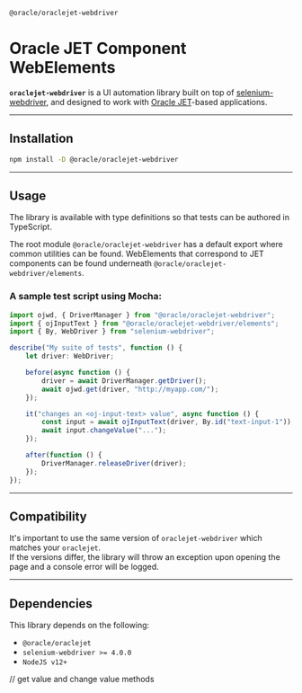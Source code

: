 `@oracle/oraclejet-webdriver`

# Oracle JET Component WebElements

**`oraclejet-webdriver`** is a UI automation library built on top of [selenium-webdriver](https://www.npmjs.com/package/selenium-webdriver), and designed to work with [Oracle JET](https://www.oracle.com/webfolder/technetwork/jet/index.html)-based applications.

---

## Installation

```bash
npm install -D @oracle/oraclejet-webdriver
```

---

## Usage

The library is available with type definitions so that tests can be authored in TypeScript.

The root module `@oracle/oraclejet-webdriver` has a default export where common utilities can be found. WebElements that correspond to JET components can be found underneath `@oracle/oraclejet-webdriver/elements`.

### A sample test script using Mocha:

```typescript
import ojwd, { DriverManager } from "@oracle/oraclejet-webdriver";
import { ojInputText } from "@oracle/oraclejet-webdriver/elements";
import { By, WebDriver } from "selenium-webdriver";

describe("My suite of tests", function () {
	let driver: WebDriver;

	before(async function () {
		driver = await DriverManager.getDriver();
		await ojwd.get(driver, "http://myapp.com/");
	});

	it("changes an <oj-input-text> value", async function () {
		const input = await ojInputText(driver, By.id("text-input-1"));
		await input.changeValue("...");
	});

	after(function () {
		DriverManager.releaseDriver(driver);
	});
});
```

---

## Compatibility

It's important to use the same version of `oraclejet-webdriver` which matches your `oraclejet`.  
If the versions differ, the library will throw an exception upon opening the page and a console error will be logged.

---

## Dependencies

This library depends on the following:

- `@oracle/oraclejet`
- `selenium-webdriver >= 4.0.0`
- `NodeJS v12+`

// get value and change value methods
